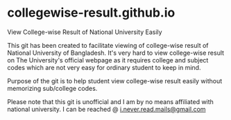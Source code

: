 # collegewise-result.github.io
View College-wise Result of National University Easily

This git has been created to facilitate viewing of college-wise result of National University of Bangladesh. 
It's very hard to view college-wise result on The University's official webpage as it requires college and subject codes which are not very easy for ordinary student to keep in mind. 

Purpose of the git is to help student view college-wise result easily without memorizing sub/college codes.

Please note that this git is unofficial and I am by no means affiliated with national university.
I can be reached @ i.never.read.mails@gmail.com
